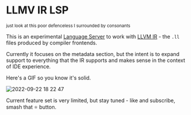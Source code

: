 # LLMV IR LSP

<sup>just look at this poor defenceless I surrounded by consonants</sup>

This is an experimental [Language Server](https://microsoft.github.io/language-server-protocol/) to work with [LLVM IR](https://www.llvm.org/docs/LangRef.html) - the `.ll` files produced by compiler frontends.

Currently it focuses on the metadata section, but the intent is to expand support to everything that the IR supports and makes sense in the context of IDE experience.

Here's a GIF so you know it's solid.

![2022-09-22 18 22 47](https://user-images.githubusercontent.com/1052965/191829020-d7fd39be-631a-427d-8c4d-c8cec8caeb6a.gif)

Current feature set is very limited, but stay tuned - like and subscribe, smash that ⭐ button.
